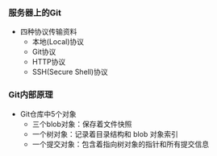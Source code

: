 ### 服务器上的Git
- 四种协议传输资料
  - 本地(Local)协议
  - Git协议
  - HTTP协议
  - SSH(Secure Shell)协议

### Git内部原理
- Git仓库中5个对象
  - 三个blob对象：保存着文件快照
  - 一个树对象：记录着目录结构和 blob 对象索引
  - 一个提交对象：包含着指向树对象的指针和所有提交信息















